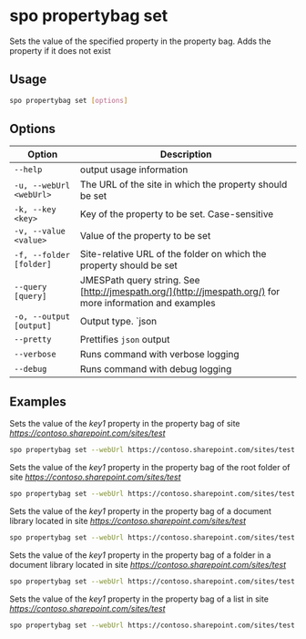 # spo propertybag set

Sets the value of the specified property in the property bag. Adds the property if it does not exist

## Usage

```sh
spo propertybag set [options]
```

## Options

Option|Description
------|-----------
`--help`|output usage information
`-u, --webUrl <webUrl>`|The URL of the site in which the property should be set
`-k, --key <key>`|Key of the property to be set. Case-sensitive
`-v, --value <value>`|Value of the property to be set
`-f, --folder [folder]`|Site-relative URL of the folder on which the property should be set
`--query [query]`|JMESPath query string. See [http://jmespath.org/](http://jmespath.org/) for more information and examples
`-o, --output [output]`|Output type. `json|text`. Default `text`
`--pretty`|Prettifies `json` output
`--verbose`|Runs command with verbose logging
`--debug`|Runs command with debug logging

## Examples

Sets the value of the _key1_ property in the property bag of site _https://contoso.sharepoint.com/sites/test_

```sh
spo propertybag set --webUrl https://contoso.sharepoint.com/sites/test --key key1 --value value1
```

Sets the value of the _key1_ property in the property bag of the root folder of site _https://contoso.sharepoint.com/sites/test_

```sh
spo propertybag set --webUrl https://contoso.sharepoint.com/sites/test --key key1 --value value1 --folder /
```

Sets the value of the _key1_ property in the property bag of a document library located in site _https://contoso.sharepoint.com/sites/test_

```sh
spo propertybag set --webUrl https://contoso.sharepoint.com/sites/test --key key1 --value value1 --folder '/Shared Documents'
```

Sets the value of the _key1_ property in the property bag of a folder in a document library located in site _https://contoso.sharepoint.com/sites/test_

```sh
spo propertybag set --webUrl https://contoso.sharepoint.com/sites/test --key key1 --value value1 --folder '/Shared Documents/MyFolder'
```

Sets the value of the _key1_ property in the property bag of a list in site _https://contoso.sharepoint.com/sites/test_

```sh
spo propertybag set --webUrl https://contoso.sharepoint.com/sites/test --key key1 --value value1 --folder /Lists/MyList
```